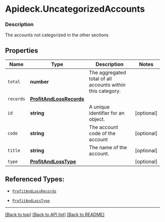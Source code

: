 # Apideck.UncategorizedAccounts

### Description

The accounts not categorized in the other sections

## Properties
Name | Type | Description | Notes
------------ | ------------- | ------------- | -------------
`total` | **number** | The aggregated total of all accounts within this category. | 
`records` | [**ProfitAndLossRecords**](ProfitAndLossRecords.md) |  | 
`id` | **string** | A unique identifier for an object. | [optional] 
`code` | **string** | The account code of the account | [optional] 
`title` | **string** | The name of the account. | [optional] 
`type` | [**ProfitAndLossType**](ProfitAndLossType.md) |  | [optional] 





## Referenced Types:

* [`ProfitAndLossRecords`](ProfitAndLossRecords.md)



* [`ProfitAndLossType`](ProfitAndLossType.md)

---

[[Back to top]](#) [[Back to API list]](../../../../README.md#documentation-for-api-endpoints) [[Back to README]](../../../../README.md)


